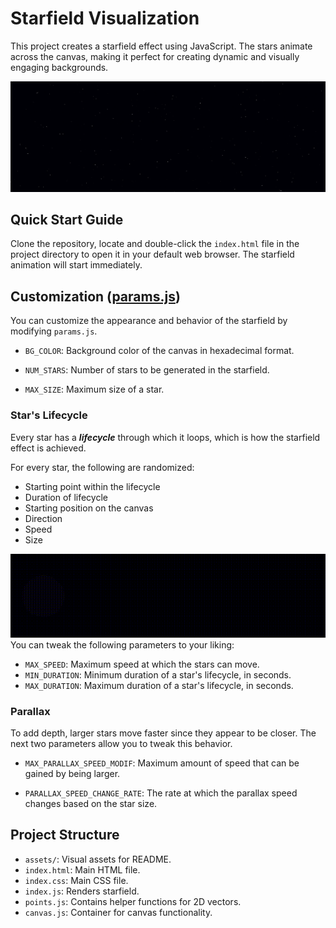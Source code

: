 
# Starfield Visualization

This project creates a starfield effect using JavaScript. The stars animate across the canvas, making it perfect for creating dynamic and visually engaging backgrounds.

![Project Demo](assets/demo.gif)


## Quick Start Guide

Clone the repository, locate and double-click the `index.html` file in the project directory to open it in your default web browser. The starfield animation will start immediately.

## Customization ([params.js](params.js))

You can customize the appearance and behavior of the starfield by modifying `params.js`.

- `BG_COLOR`: Background color of the canvas in hexadecimal format.

- `NUM_STARS`: Number of stars to be generated in the starfield.

- `MAX_SIZE`: Maximum size of a star.

### Star's Lifecycle

Every star has a _**lifecycle**_ through which it loops, which is how the starfield effect is achieved. 

For every star, the following are randomized:
- Starting point within the lifecycle
- Duration of lifecycle
- Starting position on the canvas
- Direction
- Speed
- Size

![Star lifecycle](assets/star-lifecycle.gif)
You can tweak the following parameters to your liking:

- `MAX_SPEED`: Maximum speed at which the stars can move. 
- `MIN_DURATION`: Minimum duration of a star's lifecycle, in seconds.
- `MAX_DURATION`: Maximum duration of a star's lifecycle, in seconds.

### Parallax

To add depth, larger stars move faster since they appear to be closer. The next two parameters allow you to tweak this behavior.

- `MAX_PARALLAX_SPEED_MODIF`: Maximum amount of speed that can be gained by being larger.

- `PARALLAX_SPEED_CHANGE_RATE`: The rate at which the parallax speed changes based on the star size.



## Project Structure

- `assets/`: Visual assets for README.
- `index.html`: Main HTML file.
- `index.css`: Main CSS file.
- `index.js`: Renders starfield.
- `points.js`: Contains helper functions for 2D vectors.
- `canvas.js`: Container for canvas functionality.